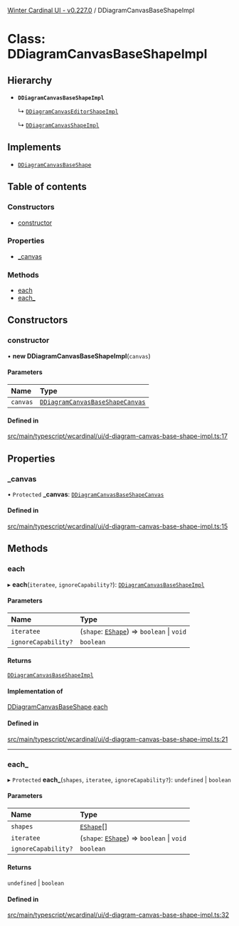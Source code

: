 [Winter Cardinal UI - v0.227.0](../index.md) / DDiagramCanvasBaseShapeImpl

# Class: DDiagramCanvasBaseShapeImpl

## Hierarchy

- **`DDiagramCanvasBaseShapeImpl`**

  ↳ [`DDiagramCanvasEditorShapeImpl`](DDiagramCanvasEditorShapeImpl.md)

  ↳ [`DDiagramCanvasShapeImpl`](DDiagramCanvasShapeImpl.md)

## Implements

- [`DDiagramCanvasBaseShape`](../interfaces/DDiagramCanvasBaseShape.md)

## Table of contents

### Constructors

- [constructor](DDiagramCanvasBaseShapeImpl.md#constructor)

### Properties

- [\_canvas](DDiagramCanvasBaseShapeImpl.md#_canvas)

### Methods

- [each](DDiagramCanvasBaseShapeImpl.md#each)
- [each\_](DDiagramCanvasBaseShapeImpl.md#each_)

## Constructors

### constructor

• **new DDiagramCanvasBaseShapeImpl**(`canvas`)

#### Parameters

| Name | Type |
| :------ | :------ |
| `canvas` | [`DDiagramCanvasBaseShapeCanvas`](../interfaces/DDiagramCanvasBaseShapeCanvas.md) |

#### Defined in

[src/main/typescript/wcardinal/ui/d-diagram-canvas-base-shape-impl.ts:17](https://github.com/winter-cardinal/winter-cardinal-ui/blob/v0.227.0/src/main/typescript/wcardinal/ui/d-diagram-canvas-base-shape-impl.ts#L17)

## Properties

### \_canvas

• `Protected` **\_canvas**: [`DDiagramCanvasBaseShapeCanvas`](../interfaces/DDiagramCanvasBaseShapeCanvas.md)

#### Defined in

[src/main/typescript/wcardinal/ui/d-diagram-canvas-base-shape-impl.ts:15](https://github.com/winter-cardinal/winter-cardinal-ui/blob/v0.227.0/src/main/typescript/wcardinal/ui/d-diagram-canvas-base-shape-impl.ts#L15)

## Methods

### each

▸ **each**(`iteratee`, `ignoreCapability?`): [`DDiagramCanvasBaseShapeImpl`](DDiagramCanvasBaseShapeImpl.md)

#### Parameters

| Name | Type |
| :------ | :------ |
| `iteratee` | (`shape`: [`EShape`](../interfaces/EShape.md)) => `boolean` \| `void` |
| `ignoreCapability?` | `boolean` |

#### Returns

[`DDiagramCanvasBaseShapeImpl`](DDiagramCanvasBaseShapeImpl.md)

#### Implementation of

[DDiagramCanvasBaseShape](../interfaces/DDiagramCanvasBaseShape.md).[each](../interfaces/DDiagramCanvasBaseShape.md#each)

#### Defined in

[src/main/typescript/wcardinal/ui/d-diagram-canvas-base-shape-impl.ts:21](https://github.com/winter-cardinal/winter-cardinal-ui/blob/v0.227.0/src/main/typescript/wcardinal/ui/d-diagram-canvas-base-shape-impl.ts#L21)

___

### each\_

▸ `Protected` **each_**(`shapes`, `iteratee`, `ignoreCapability?`): `undefined` \| `boolean`

#### Parameters

| Name | Type |
| :------ | :------ |
| `shapes` | [`EShape`](../interfaces/EShape.md)[] |
| `iteratee` | (`shape`: [`EShape`](../interfaces/EShape.md)) => `boolean` \| `void` |
| `ignoreCapability?` | `boolean` |

#### Returns

`undefined` \| `boolean`

#### Defined in

[src/main/typescript/wcardinal/ui/d-diagram-canvas-base-shape-impl.ts:32](https://github.com/winter-cardinal/winter-cardinal-ui/blob/v0.227.0/src/main/typescript/wcardinal/ui/d-diagram-canvas-base-shape-impl.ts#L32)
